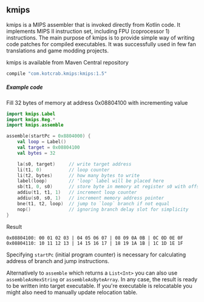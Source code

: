 kmips
-----

kmips is a MIPS assembler that is invoked directly from Kotlin code. It implements 
MIPS II instruction set, including FPU (coprocessor 1) instructions. The main purpose of kmips
is to provide simple way of writing code patches for compiled executables. It was successfully used 
in few fan translations and game modding projects.


kmips is available from Maven Central repository
```groovy
compile "com.kotcrab.kmips:kmips:1.5"
```

##### Example code 
Fill 32 bytes of memory at address 0x08804100 with incrementing value
```kotlin
import kmips.Label
import kmips.Reg.*
import kmips.assemble

assemble(startPc = 0x8804000) {
    val loop = Label()
    val target = 0x08804100
    val bytes = 32

    la(s0, target)     // write target address
    li(t1, 0)          // loop counter
    li(t2, bytes)      // how many bytes to write
    label(loop)        // 'loop' label will be placed here
    sb(t1, 0, s0)      // store byte in memory at register s0 with offset 0
    addiu(t1, t1, 1)   // increment loop counter
    addiu(s0, s0, 1)   // increment memory address pointer
    bne(t1, t2, loop)  // jump to `loop` branch if not equal
    nop()              // ignoring branch delay slot for simplicity
}
```
Result
```
0x08804100: 00 01 02 03 | 04 05 06 07 | 08 09 0A 0B | 0C 0D 0E 0F
0x08804110: 10 11 12 13 | 14 15 16 17 | 18 19 1A 1B | 1C 1D 1E 1F
```

Specifying `startPc` (initial program counter) is necessary for calculating address of branch and jump instructions.

Alternatively to `assemble` which returns a `List<Int>` you can also use `assembleAsHexString` or 
`assembleAsByteArray`. In any case, the result is ready to be written 
into target executable. If you're executable is relocatable you might also need to manually update
relocation table. 
 
